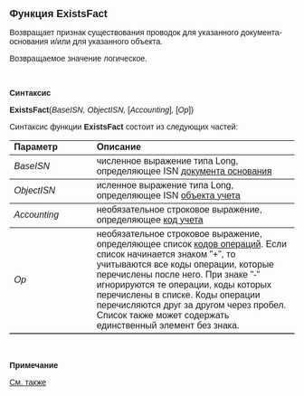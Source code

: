 ﻿<html>
<head>
<title>ExistsFact</title>
</head>

<body>

<p><strong><font size="4" face="Arial">Функция ExistsFact</font></strong></p>

<p class="label"><font face="Arial">Возвращает признак существования 
проводок для указанного документа-основания и/или для указанного объекта.</font></p>

<p class="label"><font face="Arial">Возвращаемое значение логическое.</font></p>

<p class="label">&nbsp;</p>

<p class="label"><font face="Arial"><b>Синтаксис</b></font></p>

<p><font face="Arial"><strong>ExistsFact</strong>(<em>BaseISN, 
ObjectISN, </em>[<em>Accounting</em>]<em>, </em>[<em>Op</em>])</font></p>

<p><font face="Arial">Синтаксис функции <strong>ExistsFact </strong>
состоит из следующих частей:</font></p>

<table border="1" cellPadding="5" cols="2" frame="below" rules="rows">
<TBODY>
  <tr vAlign="top">
    <td class="label" width="29%"><font face="Arial"><b>Параметр</b></font></td>
    <td class="label" width="71%"><font face="Arial"><strong>Описание</strong></font></td>
  </tr>
</TBODY>
  <tr>
    <td width="29%"><font face="Arial"><em>BaseISN</em></font></td>
    <td width="71%"><font face="Arial">численное выражение типа Long, 
	определяющее ISN <a href="../../ASFACT/Base.html">документа основания</a></font></td>
  </tr>
  <tr>
    <td width="29%"><font face="Arial"><em>ObjectISN</em></font></td>
    <td width="71%"><font face="Arial">исленное выражение типа Long, 
	определяющее ISN <a href="../../ASFACT/ObjectISN.html">объекта учета</a></font></td>
  </tr>
  <tr>
    <td width="29%"><font face="Arial"><em>Accounting</em></font></td>
    <td width="71%"><font face="Arial">необязательное строковое 
	выражение, определяющее <a href="../../ASFACT/TypeAcc.html">код учета</a></font></td>
  </tr>
  <tr>
    <td width="29%"><font face="Arial"><em>Op</em></font></td>
    <td width="71%"><font face="Arial">необязательное строковое 
	выражение, определяющее список
      <a href="../../ASFACT/Op.html">кодов операций</a>. Если список начинается 
	знаком &quot;+&quot;, то учитываются все коды операции, которые перечислены после 
	него. При знаке &quot;-&quot; игнорируются те операции, коды которых перечислены в 
	списке. Коды операции перечисляются друг за другом через пробел. Список 
	также может содержать единственный элемент без знака.</font></td>
  </tr>
</table>

<p class="label">&nbsp;</p>

<p class="label"><font face="Arial"><b>Примечание</b></font></p>

<p class="label"><a href="../../../functions.html"><font face="Arial">
См. также</font></a></p>
</body>
</html>
